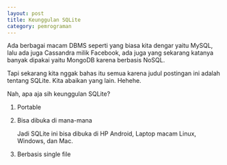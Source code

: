 ```yaml
---
layout: post
title: Keunggulan SQLite
category: pemrograman
---
```


Ada berbagai macam DBMS seperti yang biasa kita dengar yaitu MySQL, lalu ada juga Cassandra milik Facebook, ada juga yang sekarang katanya banyak dipakai yaitu MongoDB karena berbasis NoSQL.

Tapi sekarang kita nggak bahas itu semua karena judul postingan ini adalah tentang SQLite. Kita abaikan yang lain. Hehehe.

Nah, apa aja sih keunggulan SQLite?

1. Portable
2. Bisa dibuka di mana-mana

	Jadi SQLite ini bisa dibuka di HP Android, Laptop macam Linux, Windows, dan Mac.

3. Berbasis single file
